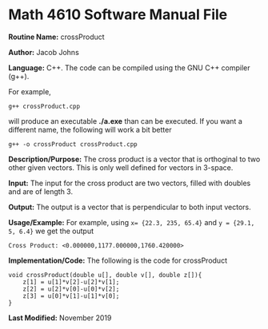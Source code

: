 # Math 4610 Software Manual File

**Routine Name:** crossProduct

**Author:** Jacob Johns

**Language:** C++. The code can be compiled using the GNU C++ compiler (g++).

For example,

    g++ crossProduct.cpp

will produce an executable **./a.exe** than can be executed. If you want a different name, the following will work a bit
better

    g++ -o crossProduct crossProduct.cpp
   
**Description/Purpose:** The cross product is a vector that is orthoginal to two other given vectors. This is only well defined for vectors in 3-space.

**Input:** The input for the cross product are two vectors, filled with doubles and are of length 3.

**Output:** The output is a vector that is perpendicular to both input vectors.

**Usage/Example:** For example, using `x= {22.3, 235, 65.4}` and `y = {29.1, 5, 6.4}` we get the output
```
Cross Product: <0.000000,1177.000000,1760.420000>
```

**Implementation/Code:** The following is the code for crossProduct
```
void crossProduct(double u[], double v[], double z[]){
	z[1] = u[1]*v[2]-u[2]*v[1];
	z[2] = u[2]*v[0]-u[0]*v[2];
	z[3] = u[0]*v[1]-u[1]*v[0];
}
```

**Last Modified:** November 2019
